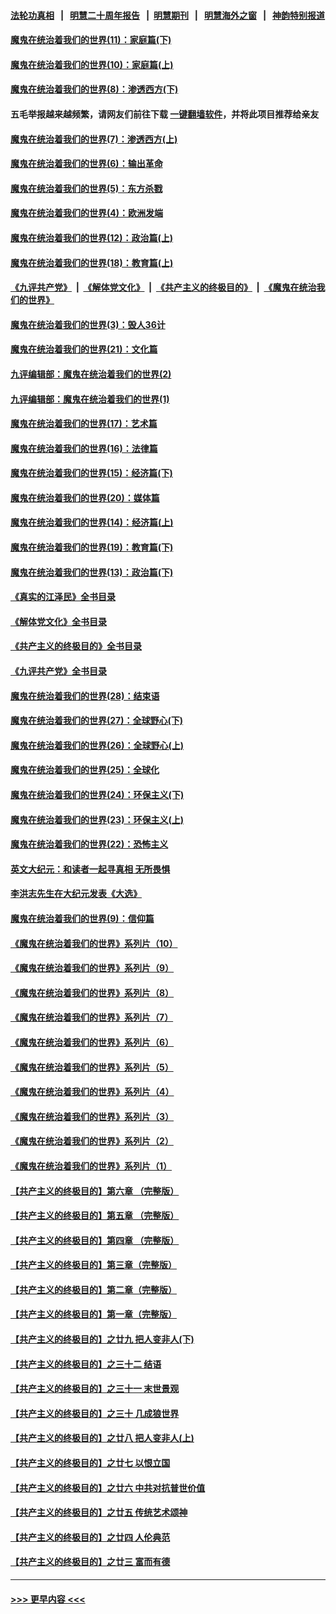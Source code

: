 #### [法轮功真相](https://github.com/gfw-breaker/truth/blob/master/README.md?t=0) &nbsp;&nbsp;|&nbsp;&nbsp; [明慧二十周年报告](https://github.com/gfw-breaker/mh-reports/blob/master/README.md?t=0) &nbsp;&nbsp;|&nbsp;&nbsp;[明慧期刊](https://github.com/gfw-breaker/mh-qikan) &nbsp;&nbsp;|&nbsp;&nbsp; [明慧海外之窗](https://github.com/gfw-breaker/mh-news/blob/master/README.md?t=0) &nbsp;&nbsp;|&nbsp;&nbsp; [神韵特别报道](https://github.com/gfw-breaker/mh-news/blob/master/shenyun.md?t=0)
#### [魔鬼在统治着我们的世界(11)：家庭篇(下)](../pages/nsc422/n10440961.md?t=11181601) 
#### [魔鬼在统治着我们的世界(10)：家庭篇(上)](../pages/nsc422/n10435448.md?t=11181601) 
#### [魔鬼在统治着我们的世界(8)：渗透西方(下)](../pages/nsc422/n10429603.md?t=11181601) 
#### 五毛举报越来越频繁，请网友们前往下载 [一键翻墙软件](https://github.com/gfw-breaker/ssr-accounts)，并将此项目推荐给亲友
#### [魔鬼在统治着我们的世界(7)：渗透西方(上)](../pages/nsc422/n10426013.md?t=11181601) 
#### [魔鬼在统治着我们的世界(6)：输出革命](../pages/nsc422/n10421536.md?t=11181601) 
#### [魔鬼在统治着我们的世界(5)：东方杀戮](../pages/nsc422/n10417707.md?t=11181601) 
#### [魔鬼在统治着我们的世界(4)：欧洲发端](../pages/nsc422/n10414890.md?t=11181601) 
#### [魔鬼在统治着我们的世界(12)：政治篇(上)](../pages/nsc422/n10444576.md?t=11181601) 
#### [魔鬼在统治着我们的世界(18)：教育篇(上)](../pages/nsc422/n10526970.md?t=11181601) 
#### [《九评共产党》](https://github.com/begood0513/9ping.md/blob/master/README.md) &nbsp;|&nbsp; [《解体党文化》](../../../../jtdwh.md/blob/master/README.md)  &nbsp;|&nbsp; [《共产主义的终极目的》](../../../../gczydzjmd.md/blob/master/README.md) &nbsp;|&nbsp; [《魔鬼在统治我们的世界》](../../../../mgztzwmdsj.md/blob/master/README.md) 
#### [魔鬼在统治着我们的世界(3)：毁人36计](../pages/nsc422/n10411583.md?t=11181601) 
#### [魔鬼在统治着我们的世界(21)：文化篇](../pages/nsc422/n10597706.md?t=11181601) 
#### [九评编辑部：魔鬼在统治着我们的世界(2)](../pages/nsc422/n10410036.md?t=11181601) 
#### [九评编辑部：魔鬼在统治着我们的世界(1)](../pages/nsc422/n10406825.md?t=11181601) 
#### [魔鬼在统治着我们的世界(17)：艺术篇](../pages/nsc422/n10499093.md?t=11181601) 
#### [魔鬼在统治着我们的世界(16)：法律篇](../pages/nsc422/n10485969.md?t=11181601) 
#### [魔鬼在统治着我们的世界(15)：经济篇(下)](../pages/nsc422/n10469975.md?t=11181601) 
#### [魔鬼在统治着我们的世界(20)：媒体篇](../pages/nsc422/n10586579.md?t=11181601) 
#### [魔鬼在统治着我们的世界(14)：经济篇(上)](../pages/nsc422/n10457370.md?t=11181601) 
#### [魔鬼在统治着我们的世界(19)：教育篇(下)](../pages/nsc422/n10564808.md?t=11181601) 
#### [魔鬼在统治着我们的世界(13)：政治篇(下)](../pages/nsc422/n10448270.md?t=11181601) 
#### [《真实的江泽民》全书目录](../pages/nsc422/n13721399.md?t=11181601) 
#### [《解体党文化》全书目录](../pages/nsc422/n13721157.md?t=11181601) 
#### [《共产主义的终极目的》全书目录](../pages/nsc422/n13721048.md?t=11181601) 
#### [《九评共产党》全书目录](../pages/nsc422/n13708085.md?t=11181601) 
#### [魔鬼在统治着我们的世界(28)：结束语](../pages/nsc422/n10936246.md?t=11181601) 
#### [魔鬼在统治着我们的世界(27)：全球野心(下)](../pages/nsc422/n10928319.md?t=11181601) 
#### [魔鬼在统治着我们的世界(26)：全球野心(上)](../pages/nsc422/n10900318.md?t=11181601) 
#### [魔鬼在统治着我们的世界(25)：全球化](../pages/nsc422/n10788205.md?t=11181601) 
#### [魔鬼在统治着我们的世界(24)：环保主义(下)](../pages/nsc422/n10695307.md?t=11181601) 
#### [魔鬼在统治着我们的世界(23)：环保主义(上)](../pages/nsc422/n10688613.md?t=11181601) 
#### [魔鬼在统治着我们的世界(22)：恐怖主义](../pages/nsc422/n10614727.md?t=11181601) 
#### [英文大纪元：和读者一起寻真相 无所畏惧](../pages/nsc422/n12542027.md?t=11181601) 
#### [李洪志先生在大纪元发表《大选》](../pages/nsc422/n12534746.md?t=11181601) 
#### [魔鬼在统治着我们的世界(9)：信仰篇](../pages/nsc422/n10432159.md?t=11181601) 
#### [《魔鬼在统治着我们的世界》系列片（10）](../pages/nsc422/n12292670.md?t=11181601) 
#### [《魔鬼在统治着我们的世界》系列片（9）](../pages/nsc422/n12290859.md?t=11181601) 
#### [《魔鬼在统治着我们的世界》系列片（8）](../pages/nsc422/n12287445.md?t=11181601) 
#### [《魔鬼在统治着我们的世界》系列片（7）](../pages/nsc422/n12283425.md?t=11181601) 
#### [《魔鬼在统治着我们的世界》系列片（6）](../pages/nsc422/n12282314.md?t=11181601) 
#### [《魔鬼在统治着我们的世界》系列片（5）](../pages/nsc422/n12281419.md?t=11181601) 
#### [《魔鬼在统治着我们的世界》系列片（4）](../pages/nsc422/n12274024.md?t=11181601) 
#### [《魔鬼在统治着我们的世界》系列片（3）](../pages/nsc422/n12271322.md?t=11181601) 
#### [《魔鬼在统治着我们的世界》系列片（2）](../pages/nsc422/n12269049.md?t=11181601) 
#### [《魔鬼在统治着我们的世界》系列片（1）](../pages/nsc422/n12267575.md?t=11181601) 
#### [【共产主义的终极目的】第六章 （完整版）](../pages/nsc422/n11428913.md?t=11181601) 
#### [【共产主义的终极目的】第五章 （完整版）](../pages/nsc422/n11428912.md?t=11181601) 
#### [【共产主义的终极目的】第四章 （完整版）](../pages/nsc422/n11428907.md?t=11181601) 
#### [【共产主义的终极目的】第三章（完整版）](../pages/nsc422/n11428848.md?t=11181601) 
#### [【共产主义的终极目的】第二章（完整版）](../pages/nsc422/n11428831.md?t=11181601) 
#### [【共产主义的终极目的】第一章（完整版）](../pages/nsc422/n11417651.md?t=11181601) 
#### [【共产主义的终极目的】之廿九 把人变非人(下)](../pages/nsc422/n11344140.md?t=11181601) 
#### [【共产主义的终极目的】之三十二 结语](../pages/nsc422/n11360535.md?t=11181601) 
#### [【共产主义的终极目的】之三十一 末世景观](../pages/nsc422/n11351129.md?t=11181601) 
#### [【共产主义的终极目的】之三十 几成狼世界](../pages/nsc422/n11348280.md?t=11181601) 
#### [【共产主义的终极目的】之廿八 把人变非人(上)](../pages/nsc422/n11340492.md?t=11181601) 
#### [【共产主义的终极目的】之廿七 以恨立国](../pages/nsc422/n11336944.md?t=11181601) 
#### [【共产主义的终极目的】之廿六 中共对抗普世价值](../pages/nsc422/n11324785.md?t=11181601) 
#### [【共产主义的终极目的】之廿五 传统艺术颂神](../pages/nsc422/n11296396.md?t=11181601) 
#### [【共产主义的终极目的】之廿四 人伦典范](../pages/nsc422/n11296397.md?t=11181601) 
#### [【共产主义的终极目的】之廿三 富而有德](../pages/nsc422/n11283598.md?t=11181601) 

----
#### [ >>> 更早内容 <<< ](../indexes/nsc422-earlier.md)
